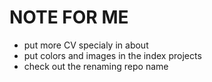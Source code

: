 # NOTE FOR ME

- put more CV specialy in about
- put colors and images in the index projects
- check out the renaming repo name